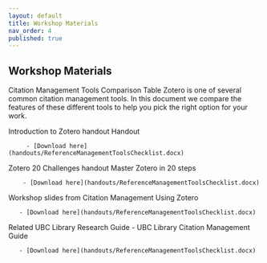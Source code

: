 ```yaml
---
layout: default
title: Workshop Materials
nav_order: 4
published: true
---
```


## Workshop Materials

Citation Management Tools Comparison Table Zotero is one of several common citation management tools. In this document we compare the features of these different tools to help you pick the right option for your work.

Introduction to Zotero handout Handout 

         - [Download here](handouts/ReferenceManagementToolsChecklist.docx)

Zotero 20 Challenges handout Master Zotero in 20 steps

        - [Download here](handouts/ReferenceManagementToolsChecklist.docx)

Workshop slides from Citation Management Using Zotero

       - [Download here](handouts/ReferenceManagementToolsChecklist.docx)

Related UBC Library Research Guide - UBC Library Citation Management Guide

       - [Download here](handouts/ReferenceManagementToolsChecklist.docx)
